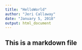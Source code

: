 ```yaml
---
title: "HelloWorld"
author: "Jeri Callaway"
date: "January 5, 2018"
output: html_document
---
```


## This is a markdown file